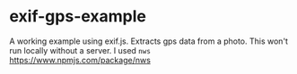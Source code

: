 # exif-gps-example

A working example using exif.js. Extracts gps data from a photo. This won't run locally without a server. I used `nws` https://www.npmjs.com/package/nws
